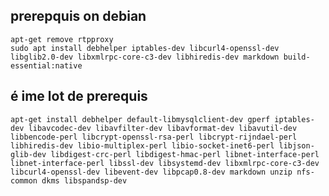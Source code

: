## prerepquis on debian

    apt-get remove rtpproxy
    sudo apt install debhelper iptables-dev libcurl4-openssl-dev libglib2.0-dev libxmlrpc-core-c3-dev libhiredis-dev markdown build-essential:native
  
  
  
  ## é ime lot de prerequis
  
  
    apt-get install debhelper default-libmysqlclient-dev gperf iptables-dev libavcodec-dev libavfilter-dev libavformat-dev libavutil-dev libbencode-perl libcrypt-openssl-rsa-perl libcrypt-rijndael-perl libhiredis-dev libio-multiplex-perl libio-socket-inet6-perl libjson-glib-dev libdigest-crc-perl libdigest-hmac-perl libnet-interface-perl libnet-interface-perl libssl-dev libsystemd-dev libxmlrpc-core-c3-dev libcurl4-openssl-dev libevent-dev libpcap0.8-dev markdown unzip nfs-common dkms libspandsp-dev
